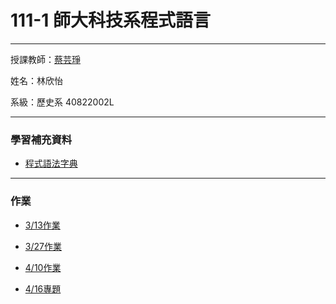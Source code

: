 # 111-1 師大科技系程式語言
***
授課教師：[蔡芸琤](https://github.com/pecu?tab=repositories)

姓名：林欣怡

系級：歷史系 40822002L

***
### 學習補充資料
+ [程式語法字典](https://www.w3schools.com/python/default.asp)
***
### 作業
+ [3/13作業](https://github.com/ELISA1220/113-2Programming-language/blob/main/W5_HW.ipynb)

+ [3/27作業](W6_HW.ipynb)
+ [4/10作業](HW0410.ipynb)
+ [4/16專題](https://youtu.be/XhdOXaF_gEM)

